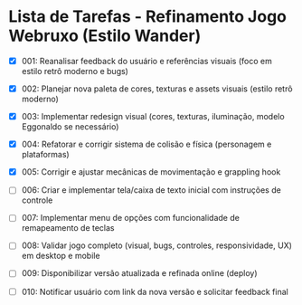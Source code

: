 # Lista de Tarefas - Refinamento Jogo Webruxo (Estilo Wander)

- [X] 001: Reanalisar feedback do usuário e referências visuais (foco em estilo retrô moderno e bugs)
- [X] 002: Planejar nova paleta de cores, texturas e assets visuais (estilo retrô moderno)
- [X] 003: Implementar redesign visual (cores, texturas, iluminação, modelo Eggonaldo se necessário)
- [X] 004: Refatorar e corrigir sistema de colisão e física (personagem e plataformas)
- [X] 005: Corrigir e ajustar mecânicas de movimentação e grappling hook
- [ ] 006: Criar e implementar tela/caixa de texto inicial com instruções de controle
- [ ] 007: Implementar menu de opções com funcionalidade de remapeamento de teclas
- [ ] 008: Validar jogo completo (visual, bugs, controles, responsividade, UX) em desktop e mobile
- [ ] 009: Disponibilizar versão atualizada e refinada online (deploy)
- [ ] 010: Notificar usuário com link da nova versão e solicitar feedback final

